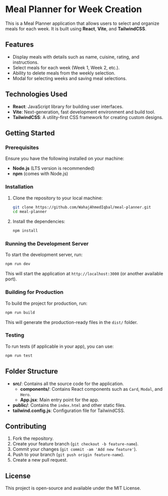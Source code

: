 # Meal Planner for Week Creation

This is a Meal Planner application that allows users to select and organize meals for each week. It is built using **React**, **Vite**, and **TailwindCSS**.

## Features
- Display meals with details such as name, cuisine, rating, and instructions.
- Select meals for each week (Week 1, Week 2, etc.).
- Ability to delete meals from the weekly selection.
- Modal for selecting weeks and saving meal selections.

## Technologies Used
- **React**: JavaScript library for building user interfaces.
- **Vite**: Next-generation, fast development environment and build tool.
- **TailwindCSS**: A utility-first CSS framework for creating custom designs.

## Getting Started

### Prerequisites
Ensure you have the following installed on your machine:
- **Node.js** (LTS version is recommended)
- **npm** (comes with Node.js)

### Installation

1. Clone the repository to your local machine:
   ```bash
   git clone https://github.com/WahajAhmedIqbal/meal-planner.git
   cd meal-planner
   ```

2. Install the dependencies:
   ```bash
   npm install
   ```

### Running the Development Server

To start the development server, run:

```bash
npm run dev
```

This will start the application at `http://localhost:3000` (or another available port).

### Building for Production

To build the project for production, run:

```bash
npm run build
```

This will generate the production-ready files in the `dist/` folder.

### Testing

To run tests (if applicable in your app), you can use:

```bash
npm run test
```

## Folder Structure

- **src/**: Contains all the source code for the application.
  - **components/**: Contains React components such as `Card`, `Modal`, and `Hero`.
  - **App.jsx**: Main entry point for the app.
- **public/**: Contains the `index.html` and other static files.
- **tailwind.config.js**: Configuration file for TailwindCSS.

## Contributing

1. Fork the repository.
2. Create your feature branch (`git checkout -b feature-name`).
3. Commit your changes (`git commit -am 'Add new feature'`).
4. Push to your branch (`git push origin feature-name`).
5. Create a new pull request.

## License

This project is open-source and available under the MIT License.
